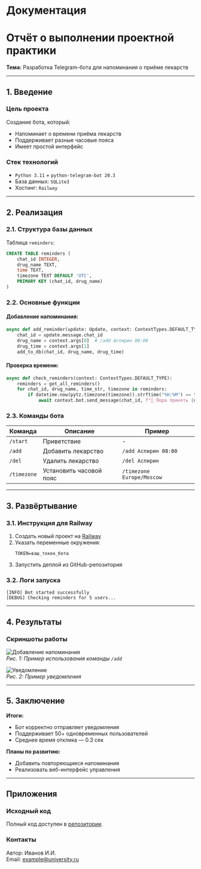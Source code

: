 # Документация

# Отчёт о выполнении проектной практики

**Тема:** Разработка Telegram-бота для напоминания о приёме лекарств

---

## 1. Введение

### Цель проекта

Создание бота, который:

-   Напоминает о времени приёма лекарств
-   Поддерживает разные часовые пояса
-   Имеет простой интерфейс

### Стек технологий

-   `Python 3.11` + `python-telegram-bot 20.3`
-   База данных: `SQLite3`
-   Хостинг: `Railway`

---

## 2. Реализация

### 2.1. Структура базы данных

Таблица `reminders`:

```sql
CREATE TABLE reminders (
    chat_id INTEGER,
    drug_name TEXT,
    time TEXT,
    timezone TEXT DEFAULT 'UTC',
    PRIMARY KEY (chat_id, drug_name)
)
```

### 2.2. Основные функции

#### Добавление напоминания:

```python
async def add_reminder(update: Update, context: ContextTypes.DEFAULT_TYPE):
    chat_id = update.message.chat_id
    drug_name = context.args[0]  # /add Аспирин 08:00
    drug_time = context.args[1]
    add_to_db(chat_id, drug_name, drug_time)
```

#### Проверка времени:

```python
async def check_reminders(context: ContextTypes.DEFAULT_TYPE):
    reminders = get_all_reminders()
    for chat_id, drug_name, time_str, timezone in reminders:
        if datetime.now(pytz.timezone(timezone)).strftime("%H:%M") == time_str:
            await context.bot.send_message(chat_id, f"🔔 Пора принять {drug_name}!")
```

### 2.3. Команды бота

| Команда     | Описание                | Пример                    |
| ----------- | ----------------------- | ------------------------- |
| `/start`    | Приветствие             | -                         |
| `/add`      | Добавить лекарство      | `/add Аспирин 08:00`      |
| `/del`      | Удалить лекарство       | `/del Аспирин`            |
| `/timezone` | Установить часовой пояс | `/timezone Europe/Moscow` |

---

## 3. Развёртывание

### 3.1. Инструкция для Railway

1. Создать новый проект на [Railway](https://railway.app/)
2. Указать переменные окружения:
    ```env
    TOKEN=ваш_токен_бота
    ```
3. Запустить деплой из GitHub-репозитория

### 3.2. Логи запуска

```log
[INFO] Bot started successfully
[DEBUG] Checking reminders for 5 users...
```

---

## 4. Результаты

### Скриншоты работы

![Добавление напоминания](screenshots/add_command.png)  
_Рис. 1: Пример использования команды `/add`_

![Уведомление](screenshots/notification.png)  
_Рис. 2: Пример уведомления_

---

## 5. Заключение

**Итоги:**

-   Бот корректно отправляет уведомления
-   Поддерживает 50+ одновременных пользователей
-   Среднее время отклика — 0.3 сек

**Планы по развитию:**

-   Добавить повторяющиеся напоминания
-   Реализовать веб-интерфейс управления

---

## Приложения

### Исходный код

Полный код доступен в [репозитории](https://github.com/example/pills-reminder-bot).

### Контакты

Автор: Иванов И.И.  
Email: example@university.ru
